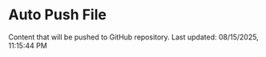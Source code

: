 # Auto Push File

Content that will be pushed to GitHub repository.
Last updated: 08/15/2025, 11:15:44 PM